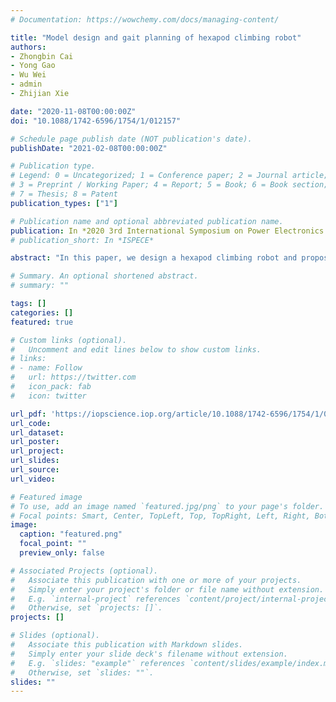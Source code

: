 ```yaml
---
# Documentation: https://wowchemy.com/docs/managing-content/

title: "Model design and gait planning of hexapod climbing robot"
authors: 
- Zhongbin Cai
- Yong Gao
- Wu Wei
- admin
- Zhijian Xie

date: "2020-11-08T00:00:00Z"
doi: "10.1088/1742-6596/1754/1/012157"

# Schedule page publish date (NOT publication's date).
publishDate: "2021-02-08T00:00:00Z"

# Publication type.
# Legend: 0 = Uncategorized; 1 = Conference paper; 2 = Journal article;
# 3 = Preprint / Working Paper; 4 = Report; 5 = Book; 6 = Book section;
# 7 = Thesis; 8 = Patent
publication_types: ["1"]

# Publication name and optional abbreviated publication name.
publication: In *2020 3rd International Symposium on Power Electronics and Control Engineering(ISPECE)*
# publication_short: In *ISPECE*

abstract: "In this paper, we design a hexapod climbing robot and propose a cross-plane transition gait algorithm to solve the problem that the general walking robot can't perform the work at high altitude and can't realize the autonomous transition between multiple planes. Firstly, we build a simulation control system based on MATLAB and V-REP for algorithm analysis and motion verification. Meanwhile, virtual connection technology is used to design virtual suction sensor to simulate the real adhesion mechanisms. Then, the single-plane walking gait algorithm is designed based on the SS-Shaped interpolation function, which effectively avoid the wear of the adhesion mechanisms. The transition algorithm based on workspace constraints is designed to greatly improve the adaptability of robots in complex environments. Finally, the simulation of rhythmic gait motion and ground-slope transitional motion verify the effectiveness of the gait planning method."

# Summary. An optional shortened abstract.
# summary: ""

tags: []
categories: []
featured: true

# Custom links (optional).
#   Uncomment and edit lines below to show custom links.
# links:
# - name: Follow
#   url: https://twitter.com
#   icon_pack: fab
#   icon: twitter

url_pdf: 'https://iopscience.iop.org/article/10.1088/1742-6596/1754/1/012157/meta'
url_code:
url_dataset:
url_poster:
url_project:
url_slides:
url_source:
url_video:

# Featured image
# To use, add an image named `featured.jpg/png` to your page's folder. 
# Focal points: Smart, Center, TopLeft, Top, TopRight, Left, Right, BottomLeft, Bottom, BottomRight.
image:
  caption: "featured.png"
  focal_point: ""
  preview_only: false

# Associated Projects (optional).
#   Associate this publication with one or more of your projects.
#   Simply enter your project's folder or file name without extension.
#   E.g. `internal-project` references `content/project/internal-project/index.md`.
#   Otherwise, set `projects: []`.
projects: []

# Slides (optional).
#   Associate this publication with Markdown slides.
#   Simply enter your slide deck's filename without extension.
#   E.g. `slides: "example"` references `content/slides/example/index.md`.
#   Otherwise, set `slides: ""`.
slides: ""
---
```

<!-- {{% callout note %}}
Click the *Cite* button above to demo the feature to enable visitors to import publication metadata into their reference management software.
{{% /callout %}}

{{% callout note %}}
Click the *Images* button 
{{% /callout %}} -->

<!-- {{% callout note %}}
Create your slides in Markdown - click the *Slides* button to check out the example.
{{% /callout %}} -->
<!-- 
Supplementary notes can be added here, including [code, math, and images](https://wowchemy.com/docs/writing-markdown-latex/). -->
